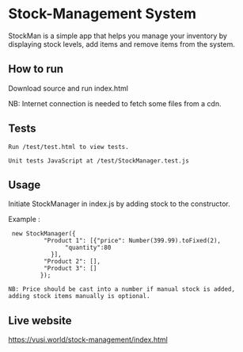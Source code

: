 # Stock-Management System

StockMan is a simple app that helps you manage your inventory by displaying stock levels, add items and remove items from the system.
## How to run

Download source and run index.html

NB: Internet connection is needed to fetch some files from a cdn.


## Tests

```
Run /test/test.html to view tests.

Unit tests JavaScript at /test/StockManager.test.js
```

## Usage
Initiate StockManager in index.js by adding stock to the constructor.

Example :
```
 new StockManager({
          "Product 1": [{"price": Number(399.99).toFixed(2),
                "quantity":80
            }],
          "Product 2": [],
          "Product 3": []
         });

NB: Price should be cast into a number if manual stock is added, adding stock items manually is optional.
```

## Live website

https://vusi.world/stock-management/index.html
